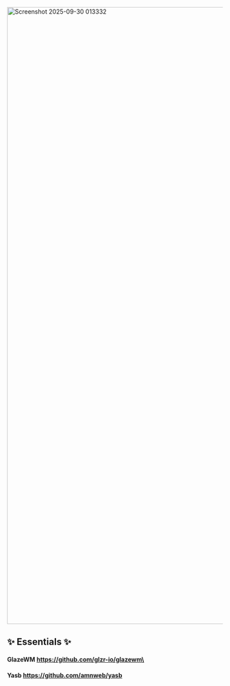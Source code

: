 <img width="2559" height="1439" alt="Screenshot 2025-09-30 013332" src="https://github.com/user-attachments/assets/391d1d80-a764-4432-acbc-382901e74b58" />

## ✨ Essentials ✨
#### GlazeWM https://github.com/glzr-io/glazewm\
#### Yasb https://github.com/amnweb/yasb

